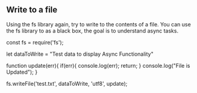 ## Write to a file

Using the fs library again, try to write to the contents of a file.
You can use the fs library to as a black box, the goal is to understand async tasks.

<!-- Code Begins -->

const fs = require('fs');

let dataToWrite = "Test data to display Async Functionality"

function update(err){
if(err){
console.log(err);
return;
}
console.log("File is Updated");
}

fs.writeFile('test.txt', dataToWrite, 'utf8', update);

<!-- Code Ends -->
